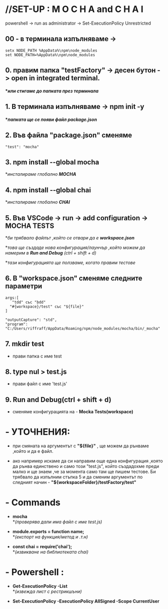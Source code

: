 # **//SET-UP :  M O C H A and C H A I**

powershell -> run as administrator -> Set-ExecutionPolicy Unrestricted

## 00 - в терминала изпълняваме ->
    setx NODE_PATH %AppData%\npm\node_modules
    set NODE_PATH=%AppData%\npm\node_modules

## 0. правим папка "testFactory" -> десен бутон -> open in integrated terminal.
#### **или стигаме до папката през терминала*

## 1. В терминала изпълняваме -> npm init -y 
#### **папката ще се появи файл **package.json***

## 2.  Във файла "package.json" сменяме 
    "test": "mocha"

## 3.  npm install --global mocha
**инсталираме глобално **MOCHA***
## 4.  npm install --global chai
**инсталираме глобално **CHAI***

## 5.  Във VSCode -> run -> add configuration -> MOCHA TESTS
**би трябвало файлът ,който се отвари да е **workspace.json***

**това ще създаде нова конфигурация/лаунчър ,който можем да намерим в **Run and Debug** (ctrl + shift + d)*

**тази конфигурацията ще ползваме, когато правим тестове*

## 6. В "workspace.json" сменяме следните параметри 

    args:[
       "tdd" със "bdd"
      "#{workspace}/test" със "${file}"
    ]

    "outputCapture": "std",
    "program": "C:/Users/riffraff/AppData/Roaming/npm/node_modules/mocha/bin/_mocha"

## 7.  mkdir test
  - прави папка с име test
  
## 8.  type nul > test.js
  - прави файл с име 'test.js' 

## 9. Run and Debug(ctrl + shift + d)
  - сменяме конфигурацията на - **Mocka Tests(workspace)**



# - УТОЧНЕНИЯ:
-  при смяната на аргументът с **"${file}"** , ще можем да рънваме ,който и да е файл.
  
- ако например искаме да си направим още една конфигурация ,която да рънва единствено и само този "test.js", 
  който създадохме преди малко и ще знаем ,че за момента само там ще пишем тестове.
  Би трябвало да изпълним стъпка 5 и да сменим аргументът по следният начин - **"${workspaceFolder}/testFactory/test"**
  

# - Commands
- **mocha**   
**(проверява дали има файл с име test.js)*

- **module.exports = function name;**  
**(експорт на функция/метод и .т.н)*

- **const chai = require('chai');**  
**(извикване на библиотеката chai)*

# - Powershell : 
- **Get-ExecutionPolicy -List**  
**(извежда лист с рестрикшъни)*

- **Set-ExecutionPolicy -ExecutionPolicy AllSigned -Scope CurrentUser**  
  